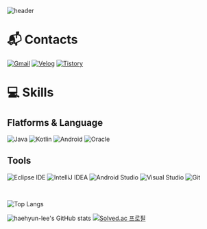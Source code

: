![header](https://capsule-render.vercel.app/api?type=waving&color=c2abf2&fontColor=ffffff&height=200&section=header&text=Haehyun%20Lee&fontSize=80&animation=fadeIn&fontAlignY=40)

<!--[![Hits](https://hits.seeyoufarm.com/api/count/incr/badge.svg?url=https%3A%2F%2Fgithub.com%2Fhaehyun-lee&count_bg=%23C2ABF2&title_bg=%23555555&icon=github.svg&icon_color=%23FFFFFF&title=hits&edge_flat=false)](https://hits.seeyoufarm.com)-->

# 📬 Contacts
[![Gmail](https://img.shields.io/badge/Gmail-d14836?style=for-the-badge&logo=Gmail&logoColor=white&link=mailto:bada7144@gmail.com)](mailto:bada7144@gmail.com)
[![Velog](https://img.shields.io/badge/Velog-20c997.svg?&style=for-the-badge&logo=Velog&logoColor=white)](https://velog.io/@haehyunlee)
[![Tistory](https://img.shields.io/badge/Tistory-ff7200.svg?&style=for-the-badge&logo=Tistory&logoColor=white)](https://bada744.tistory.com)

<!--<a href="https://velog.io/@haehyunlee"><img src="https://img.shields.io/badge/Portfolio-f44336?style=flat-square&logo=notion&logoColor=white"/></a>-->


# 💻 Skills
## Flatforms & Language
![Java](https://img.shields.io/badge/Java-007396.svg?&style=for-the-badge&logo=Java&logoColor=white)
![Kotlin](https://img.shields.io/badge/Kotlin-7F52FF.svg?&style=for-the-badge&logo=Kotlin&logoColor=white)
![Android](https://img.shields.io/badge/Android-3DDC84.svg?&style=for-the-badge&logo=Android&logoColor=white)
![Oracle](https://img.shields.io/badge/Oracle-F80000.svg?&style=for-the-badge&logo=Oracle&logoColor=white)

## Tools

![Eclipse IDE](https://img.shields.io/badge/Eclipse%20IDE-2C2255.svg?&style=for-the-badge&logo=eclipseide&logoColor=white)
![IntelliJ IDEA](https://img.shields.io/badge/IntelliJ%20IDEA-181717.svg?&style=for-the-badge&logo=intellijidea&logoColor=white)
![Android Studio](https://img.shields.io/badge/Android%20Studio-3DDC84.svg?&style=for-the-badge&logo=AndroidStudio&logoColor=white)
![Visual Studio](https://img.shields.io/badge/Visual%20Studio-5C2D91.svg?&style=for-the-badge&logo=VisualStudio&logoColor=white)
![Git](https://img.shields.io/badge/Git-F05032.svg?&style=for-the-badge&logo=Git&logoColor=white)
<!--![GitHub](https://img.shields.io/badge/GitHub-181717.svg?&style=for-the-badge&logo=GitHub&logoColor=white)-->

<br>

![Top Langs](https://github-readme-stats.vercel.app/api/top-langs/?username=haehyun-lee&layout=compact&theme=tokyonight&langs_count=5&hide=aidl)  

![haehyun-lee's GitHub stats](https://github-readme-stats.vercel.app/api?username=haehyun-lee&show_icons=true&theme=tokyonight)
[![Solved.ac 프로필](http://mazassumnida.wtf/api/v2/generate_badge?boj=bada744)](https://solved.ac/bada744)
